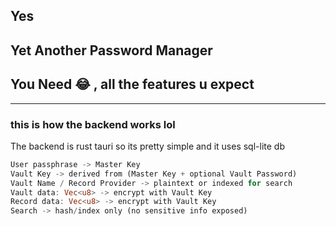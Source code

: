 ## Yes
## Yet Another Password Manager
## You Need 😂 , all the features u expect

---

### this is how the backend works lol
The backend is rust tauri so its pretty simple
and it uses  sql-lite db
```rust
User passphrase -> Master Key
Vault Key -> derived from (Master Key + optional Vault Password)
Vault Name / Record Provider -> plaintext or indexed for search
Vault data: Vec<u8> -> encrypt with Vault Key
Record data: Vec<u8> -> encrypt with Vault Key
Search -> hash/index only (no sensitive info exposed)
```
